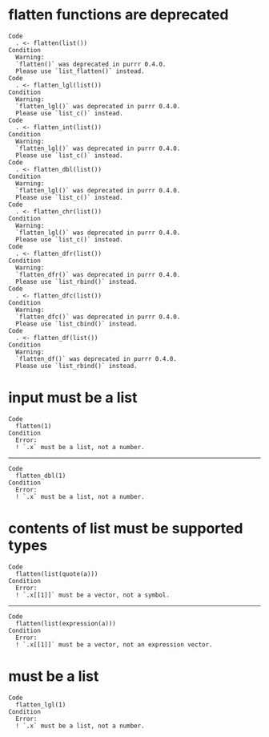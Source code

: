 # flatten functions are deprecated

    Code
      . <- flatten(list())
    Condition
      Warning:
      `flatten()` was deprecated in purrr 0.4.0.
      Please use `list_flatten()` instead.
    Code
      . <- flatten_lgl(list())
    Condition
      Warning:
      `flatten_lgl()` was deprecated in purrr 0.4.0.
      Please use `list_c()` instead.
    Code
      . <- flatten_int(list())
    Condition
      Warning:
      `flatten_lgl()` was deprecated in purrr 0.4.0.
      Please use `list_c()` instead.
    Code
      . <- flatten_dbl(list())
    Condition
      Warning:
      `flatten_lgl()` was deprecated in purrr 0.4.0.
      Please use `list_c()` instead.
    Code
      . <- flatten_chr(list())
    Condition
      Warning:
      `flatten_lgl()` was deprecated in purrr 0.4.0.
      Please use `list_c()` instead.
    Code
      . <- flatten_dfr(list())
    Condition
      Warning:
      `flatten_dfr()` was deprecated in purrr 0.4.0.
      Please use `list_rbind()` instead.
    Code
      . <- flatten_dfc(list())
    Condition
      Warning:
      `flatten_dfc()` was deprecated in purrr 0.4.0.
      Please use `list_cbind()` instead.
    Code
      . <- flatten_df(list())
    Condition
      Warning:
      `flatten_df()` was deprecated in purrr 0.4.0.
      Please use `list_rbind()` instead.

# input must be a list

    Code
      flatten(1)
    Condition
      Error:
      ! `.x` must be a list, not a number.

---

    Code
      flatten_dbl(1)
    Condition
      Error:
      ! `.x` must be a list, not a number.

# contents of list must be supported types

    Code
      flatten(list(quote(a)))
    Condition
      Error:
      ! `.x[[1]]` must be a vector, not a symbol.

---

    Code
      flatten(list(expression(a)))
    Condition
      Error:
      ! `.x[[1]]` must be a vector, not an expression vector.

# must be a list

    Code
      flatten_lgl(1)
    Condition
      Error:
      ! `.x` must be a list, not a number.

